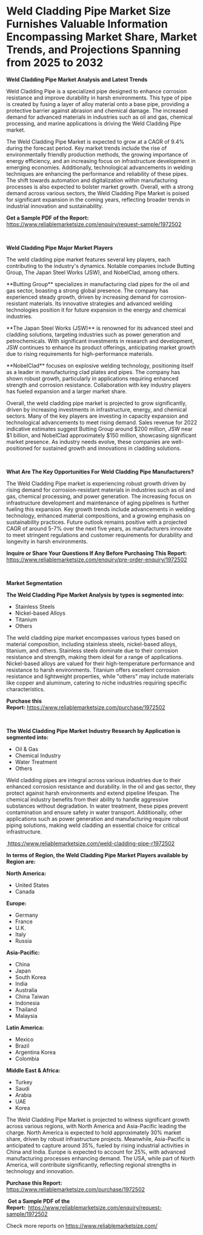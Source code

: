 <p><h1>Weld Cladding Pipe Market Size Furnishes Valuable Information Encompassing Market Share, Market Trends, and Projections Spanning from 2025 to 2032</h1></p><p><strong>Weld Cladding Pipe Market Analysis and Latest Trends</strong></p>
<p><p>Weld Cladding Pipe is a specialized pipe designed to enhance corrosion resistance and improve durability in harsh environments. This type of pipe is created by fusing a layer of alloy material onto a base pipe, providing a protective barrier against abrasion and chemical damage. The increased demand for advanced materials in industries such as oil and gas, chemical processing, and marine applications is driving the Weld Cladding Pipe market.</p><p>The Weld Cladding Pipe Market is expected to grow at a CAGR of 9.4% during the forecast period. Key market trends include the rise of environmentally friendly production methods, the growing importance of energy efficiency, and an increasing focus on infrastructure development in emerging economies. Additionally, technological advancements in welding techniques are enhancing the performance and reliability of these pipes. The shift towards automation and digitalization within manufacturing processes is also expected to bolster market growth. Overall, with a strong demand across various sectors, the Weld Cladding Pipe Market is poised for significant expansion in the coming years, reflecting broader trends in industrial innovation and sustainability.</p></p>
<p><strong>Get a Sample PDF of the Report:&nbsp;</strong> <a href="https://www.reliablemarketsize.com/enquiry/request-sample/1972502?utm_campaign=1929&utm_medium=2&utm_source=Github&utm_content=ia&utm_term=04022025&utm_id=weld-cladding-pipe">https://www.reliablemarketsize.com/enquiry/request-sample/1972502</a></p>
<p>&nbsp;</p>
<p><strong>Weld Cladding Pipe Major Market Players</strong></p>
<p><p>The weld cladding pipe market features several key players, each contributing to the industry's dynamics. Notable companies include Butting Group, The Japan Steel Works (JSW), and NobelClad, among others.</p><p>**Butting Group** specializes in manufacturing clad pipes for the oil and gas sector, boasting a strong global presence. The company has experienced steady growth, driven by increasing demand for corrosion-resistant materials. Its innovative strategies and advanced welding technologies position it for future expansion in the energy and chemical industries.</p><p>**The Japan Steel Works (JSW)** is renowned for its advanced steel and cladding solutions, targeting industries such as power generation and petrochemicals. With significant investments in research and development, JSW continues to enhance its product offerings, anticipating market growth due to rising requirements for high-performance materials.</p><p>**NobelClad** focuses on explosive welding technology, positioning itself as a leader in manufacturing clad plates and pipes. The company has shown robust growth, particularly in applications requiring enhanced strength and corrosion resistance. Collaboration with key industry players has fueled expansion and a larger market share.</p><p>Overall, the weld cladding pipe market is projected to grow significantly, driven by increasing investments in infrastructure, energy, and chemical sectors. Many of the key players are investing in capacity expansion and technological advancements to meet rising demand. Sales revenue for 2022 indicative estimates suggest Butting Group around $200 million, JSW near $1 billion, and NobelClad approximately $150 million, showcasing significant market presence. As industry needs evolve, these companies are well-positioned for sustained growth and innovations in cladding solutions.</p></p>
<p>&nbsp;</p>
<p><strong>What Are The Key Opportunities For Weld Cladding Pipe Manufacturers?</strong></p>
<p><p>The Weld Cladding Pipe market is experiencing robust growth driven by rising demand for corrosion-resistant materials in industries such as oil and gas, chemical processing, and power generation. The increasing focus on infrastructure development and maintenance of aging pipelines is further fueling this expansion. Key growth trends include advancements in welding technology, enhanced material compositions, and a growing emphasis on sustainability practices. Future outlook remains positive with a projected CAGR of around 5-7% over the next five years, as manufacturers innovate to meet stringent regulations and customer requirements for durability and longevity in harsh environments.</p></p>
<p><strong>Inquire or Share Your Questions If Any Before Purchasing This Report:</strong> <a href="https://www.reliablemarketsize.com/enquiry/pre-order-enquiry/1972502?utm_campaign=1929&utm_medium=2&utm_source=Github&utm_content=ia&utm_term=04022025&utm_id=weld-cladding-pipe">https://www.reliablemarketsize.com/enquiry/pre-order-enquiry/1972502</a></p>
<p>&nbsp;</p>
<p><strong>Market Segmentation</strong></p>
<p><strong>The Weld Cladding Pipe Market Analysis by types is segmented into:</strong></p>
<p><ul><li>Stainless Steels</li><li>Nickel-based Alloys</li><li>Titanium</li><li>Others</li></ul></p>
<p><p>The weld cladding pipe market encompasses various types based on material composition, including stainless steels, nickel-based alloys, titanium, and others. Stainless steels dominate due to their corrosion resistance and strength, making them ideal for a range of applications. Nickel-based alloys are valued for their high-temperature performance and resistance to harsh environments. Titanium offers excellent corrosion resistance and lightweight properties, while "others" may include materials like copper and aluminum, catering to niche industries requiring specific characteristics.</p></p>
<p><strong>Purchase this Report:&nbsp;</strong><a href="https://www.reliablemarketsize.com/purchase/1972502?utm_campaign=1929&utm_medium=2&utm_source=Github&utm_content=ia&utm_term=04022025&utm_id=weld-cladding-pipe">https://www.reliablemarketsize.com/purchase/1972502</a></p>
<p>&nbsp;</p>
<p><strong>The Weld Cladding Pipe Market Industry Research by Application is segmented into:</strong></p>
<p><ul><li>Oil & Gas</li><li>Chemical Industry</li><li>Water Treatment</li><li>Others</li></ul></p>
<p><p>Weld cladding pipes are integral across various industries due to their enhanced corrosion resistance and durability. In the oil and gas sector, they protect against harsh environments and extend pipeline lifespan. The chemical industry benefits from their ability to handle aggressive substances without degradation. In water treatment, these pipes prevent contamination and ensure safety in water transport. Additionally, other applications such as power generation and manufacturing require robust piping solutions, making weld cladding an essential choice for critical infrastructure.</p></p>
<p><a href="https://www.reliablemarketsize.com/weld-cladding-pipe-r1972502?utm_campaign=1929&utm_medium=2&utm_source=Github&utm_content=ia&utm_term=04022025&utm_id=weld-cladding-pipe">&nbsp;https://www.reliablemarketsize.com/weld-cladding-pipe-r1972502</a></p>
<p><strong>In terms of Region, the Weld Cladding Pipe Market Players available by Region are:</strong></p>
<p>
    <p> <strong> North America: </strong>
        <ul>
            <li>United States</li>
            <li>Canada</li>
        </ul>
        </p> 
    <p> <strong> Europe: </strong>
        <ul>
            <li>Germany</li>
            <li>France</li>
            <li>U.K.</li>
            <li>Italy</li>
            <li>Russia</li>
        </ul>
        </p> 
    <p> <strong> Asia-Pacific: </strong>
        <ul>
            <li>China</li>
            <li>Japan</li>
            <li>South Korea</li>
            <li>India</li>
            <li>Australia</li>
            <li>China Taiwan</li>
            <li>Indonesia</li>
            <li>Thailand</li>
            <li>Malaysia</li>
        </ul>
        </p> 
    <p> <strong> Latin America: </strong>
        <ul>
            <li>Mexico</li>
            <li>Brazil</li>
            <li>Argentina Korea</li>
            <li>Colombia</li>
        </ul>
        </p> 
    <p> <strong> Middle East & Africa: </strong>
        <ul>
            <li>Turkey</li>
            <li>Saudi</li>
            <li>Arabia</li>
            <li>UAE</li>
            <li>Korea</li>
        </ul>
    </p>
    </p>
<p><p>The Weld Cladding Pipe Market is projected to witness significant growth across various regions, with North America and Asia-Pacific leading the charge. North America is expected to hold approximately 30% market share, driven by robust infrastructure projects. Meanwhile, Asia-Pacific is anticipated to capture around 35%, fueled by rising industrial activities in China and India. Europe is expected to account for 25%, with advanced manufacturing processes enhancing demand. The USA, while part of North America, will contribute significantly, reflecting regional strengths in technology and innovation.</p></p>
<p><strong>Purchase this Report: </strong><a href="https://www.reliablemarketsize.com/purchase/1972502?utm_campaign=1929&utm_medium=2&utm_source=Github&utm_content=ia&utm_term=04022025&utm_id=weld-cladding-pipe">https://www.reliablemarketsize.com/purchase/1972502</a></p>
<p>&nbsp;<strong>Get a Sample PDF of the Report:&nbsp;&nbsp;</strong><a href="https://www.reliablemarketsize.com/enquiry/request-sample/1972502?utm_campaign=1929&utm_medium=2&utm_source=Github&utm_content=ia&utm_term=04022025&utm_id=weld-cladding-pipe">https://www.reliablemarketsize.com/enquiry/request-sample/1972502</a></p>
<p><strong></strong></p>
<p>Check more reports on <a href="https://www.reliablemarketsize.com/?utm_campaign=1929&utm_medium=2&utm_source=Github&utm_content=ia&utm_term=04022025&utm_id=weld-cladding-pipe">https://www.reliablemarketsize.com/</a></p>